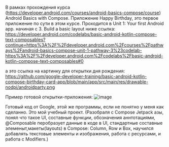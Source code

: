 В рамках прохождения курса (https://developer.android.com/courses/android-basics-compose/course) Android Basics with Compose.
Приложение Happy Birthday, это первое приложение по сути в этом курсе.
Проходится в Unit 1: Your first Android app. начиная с 3. Build a basic layout ниже ссылка:
https://developer.android.com/codelabs/basic-android-kotlin-compose-text-composables?continue=https%3A%2F%2Fdeveloper.android.com%2Fcourses%2Fpathways%2Fandroid-basics-compose-unit-1-pathway-3%23codelab-https%3A%2F%2Fdeveloper.android.com%2Fcodelabs%2Fbasic-android-kotlin-compose-text-composables#0


а это ссылка на картинку для открытки дня рождения:
https://github.com/google-developer-training/basic-android-kotlin-compose-birthday-card-app/blob/main/app/src/main/res/drawable-nodpi/androidparty.png


Пример готовой открытки-приложения:
![image](https://github.com/gipnozhard/HappyBirthdayCompose/assets/71705375/2fc52177-1281-445c-9216-34fb3cd224c2)

Готовый код от Google, этой же программы, если не понятно у меня как сделанно.
Это мой учебный проект. (Разобраля с Compose Jetpack азы, понял что такое UI, составные функции, обозначения аннтотациями, @Composable перобразует данные в коде в UI, стандартные составные элеменыт,макеты(layouts) в Compose: Column, Row и Box, научился добавлять текстовые элементы и изображения, работа с ресурсами, и работа с Modifiers.)
